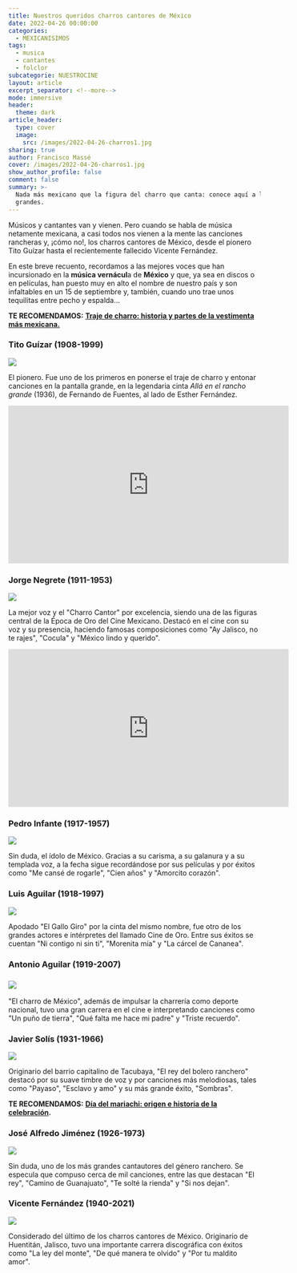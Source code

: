 ```yaml
---
title: Nuestros queridos charros cantores de México
date: 2022-04-26 00:00:00
categories:
  - MEXICANISIMOS
tags:
  - musica
  - cantantes
  - folclor
subcategorie: NUESTROCINE
layout: article
excerpt_separator: <!--more-->
mode: immersive
header:
  theme: dark
article_header:
  type: cover
  image:
    src: /images/2022-04-26-charros1.jpg
sharing: true
author: Francisco Massé
cover: /images/2022-04-26-charros1.jpg
show_author_profile: false
comment: false
summary: >-
  Nada más mexicano que la figura del charro que canta: conoce aquí a los más
  grandes.
---
```

Músicos y cantantes van y vienen. Pero cuando se habla de música netamente mexicana, a casi todos nos vienen a la mente las canciones rancheras y, ¡cómo no!, los charros cantores de México, desde el pionero Tito Guízar hasta el recientemente fallecido Vicente Fernández.

En este breve recuento, recordamos a las mejores voces que han incursionado en la **música vernácul**a de **México** y que, ya sea en discos o en películas, han puesto muy en alto el nombre de nuestro país y son infaltables en un 15 de septiembre y, también, cuando uno trae unos tequilitas entre pecho y espalda…

**TE RECOMENDAMOS:** [**Traje de charro: historia y partes de la vestimenta más mexicana.**](https://blog.tonoysumariachi.com/mexicanisimos/2022/07/06/traje-de-charro-historia-y-partes-de-la-vestimenta-mas-mexicana.html)

### Tito Guízar (1908-1999)

![](https://upload.wikimedia.org/wikipedia/commons/5/5e/Tito_Guizar_1935.JPG)

El pionero. Fue uno de los primeros en ponerse el traje de charro y entonar canciones en la pantalla grande, en la legendaria cinta _Allá en el rancho grande_ (1936), de Fernando de Fuentes, al lado de Esther Fernández.

<iframe width="560" height="315" src="https://www.youtube.com/embed/pNxqOxgIAoE?si=2TSB9t3YyfdK8ert" title="YouTube video player" frameborder="0" allow="accelerometer; autoplay; clipboard-write; encrypted-media; gyroscope; picture-in-picture; web-share" allowfullscreen></iframe>

### Jorge Negrete (1911-1953)

![](https://upload.wikimedia.org/wikipedia/commons/d/de/Jorge_Negrete_publicity_photo%2C_c.1940s_%28cropped%29.jpg)

La mejor voz y el "Charro Cantor" por excelencia, siendo una de las figuras central de la Época de Oro del Cine Mexicano. Destacó en el cine con su voz y su presencia, haciendo famosas composiciones como "Ay Jalisco, no te rajes", "Cocula" y "México lindo y querido".

<iframe width="560" height="315" src="https://www.youtube.com/embed/gq8WILYkhAY?si=lJtB8ogThD_rBUKr" title="YouTube video player" frameborder="0" allow="accelerometer; autoplay; clipboard-write; encrypted-media; gyroscope; picture-in-picture; web-share" allowfullscreen></iframe>

### Pedro Infante (1917-1957)

![](https://upload.wikimedia.org/wikipedia/commons/6/64/Pedro_Infante_in_Habana%2C_Cuba%2C_c.1950s.jpg)

Sin duda, el ídolo de México. Gracias a su carisma, a su galanura y a su templada voz, a la fecha sigue recordándose por sus películas y por éxitos como "Me cansé de rogarle", "Cien años" y "Amorcito corazón".

### Luis Aguilar (1918-1997)

![](https://upload.wikimedia.org/wikipedia/commons/e/e6/Luis_Aguilar_publicity_postcard_photo_from_the_caribean%2C_1954_%28cropped%29.jpg)

Apodado "El Gallo Giro" por la cinta del mismo nombre, fue otro de los grandes actores e intérpretes del llamado Cine de Oro. Entre sus éxitos se cuentan "Ni contigo ni sin ti", "Morenita mía" y "La cárcel de Cananea".

### Antonio Aguilar (1919-2007)

### ![](https://upload.wikimedia.org/wikipedia/commons/1/17/Antonio_Aguilar_in_The_Undefeated.jpg)

"El charro de México", además de impulsar la charrería como deporte nacional, tuvo una gran carrera en el cine e interpretando canciones como "Un puño de tierra", "Qué falta me hace mi padre" y "Triste recuerdo".

### Javier Solís (1931-1966)

![](https://upload.wikimedia.org/wikipedia/commons/4/4d/Javier_Sol%C3%ADs_in_1966_%28cropped%29.jpg)

Originario del barrio capitalino de Tacubaya, "El rey del bolero ranchero" destacó por su suave timbre de voz y por canciones más melodiosas, tales como "Payaso", "Esclavo y amo" y su más grande éxito, "Sombras".

**TE RECOMENDAMOS:** [**Día del mariachi: origen e historia de la celebración**](https://blog.tonoysumariachi.com/mexicanisimos/2022/05/27/dia-del-mariachi-origen-e-historia-de-la-celebracion.html)**.**

### José Alfredo Jiménez (1926-1973)

![](/images/2022-12-23-josealfredo.jpeg)

Sin duda, uno de los más grandes cantautores del género ranchero. Se especula que compuso cerca de mil canciones, entre las que destacan "El rey", "Camino de Guanajuato", "Te solté la rienda" y "Si nos dejan".

### Vicente Fernández (1940-2021)

![](https://upload.wikimedia.org/wikipedia/commons/2/27/Fernandez-3-24-13_03.JPG)

Considerado del último de los charros cantores de México. Originario de Huentitán, Jalisco, tuvo una importante carrera discográfica con éxitos como "La ley del monte", "De qué manera te olvido" y "Por tu maldito amor".
